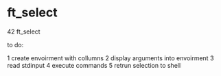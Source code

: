 ft_select
=========

42 ft_select

to do:

1 create envoirment with collumns
2 display arguments into envoirment
3 read stdinput
4 execute commands
5 retrun selection to shell
